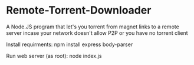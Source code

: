 # Remote-Torrent-Downloader
A Node.JS program that let's you torrent from magnet links to a remote server incase your network doesn't allow P2P or you have no torrent client

Install requirments:
    npm install express body-parser
    
Run web server (as root):
    node index.js
